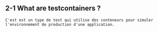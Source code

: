 ## 2-1 What are testcontainers ?
    C'est est un type de test qui utilise des conteneurs pour simuler l'environnement de production d'une application.